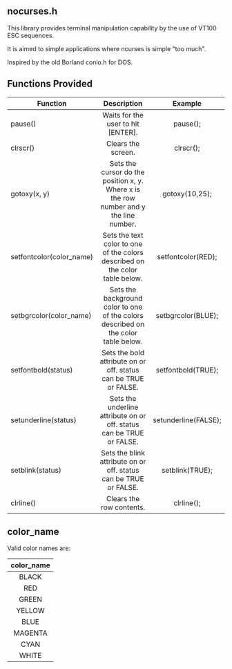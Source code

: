 nocurses.h
----------

This library provides terminal manipulation capability by the use of VT100 ESC sequences. 

It is aimed to simple applications where ncurses is simple "too much".

Inspired by the old Borland conio.h for DOS.


Functions Provided
------------------
| Function                 |                                       Description                                      |        Example       |
|--------------------------|:--------------------------------------------------------------------------------------:|:--------------------:|
| pause()                  |                           Waits for the user to hit [ENTER].                           |       pause();       |
| clrscr()                 |                                   Clears the screen.                                   |       clrscr();      |
| gotoxy(x, y)             | Sets the cursor do the position x, y. Where x is the row number and y the line number. |    gotoxy(10,25);    |
| setfontcolor(color_name) | Sets the text color to one of the colors described on the color table below.           | setfontcolor(RED);   |
| setbgrcolor(color_name)  | Sets the background color to one of the colors described on the color table below.     | setbgrcolor(BLUE);   |
| setfontbold(status)      | Sets the bold attribute on or off. status can be TRUE or FALSE.                         | setfontbold(TRUE);   |
| setunderline(status)     | Sets the underline attribute on or off. status can be TRUE or FALSE.                    | setunderline(FALSE); |
| setblink(status)         | Sets the blink attribute on or off. status can be TRUE or FALSE.                        | setblink(TRUE);      |
| clrline()                | Clears the row contents.                                                               | clrline();           |



color_name
----------

Valid color names are:

| color_name |
|:----------:|
| BLACK      |
| RED        |
| GREEN      |
| YELLOW     |
| BLUE       |
| MAGENTA    |
| CYAN       |
| WHITE      |

